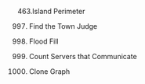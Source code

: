 463.Island Perimeter

997. Find the Town Judge

733. Flood Fill

1267. Count Servers that Communicate

133. Clone Graph